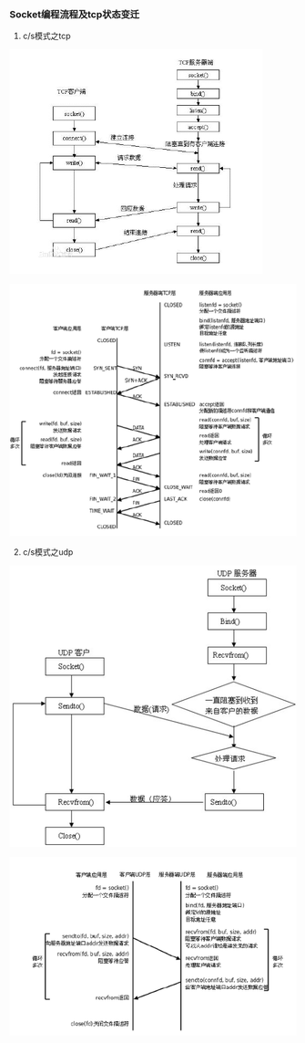 ### Socket编程流程及tcp状态变迁

1. c/s模式之tcp

![层方式讲解tcp](images/cs-tcp.png)

![方法方式讲解tcp](images/cs-tcp2.png)

2. c/s模式之udp

![层方式讲解udp](images/cs-udp.png)

![方法方式讲解udp](images/cs-udp2.png)
